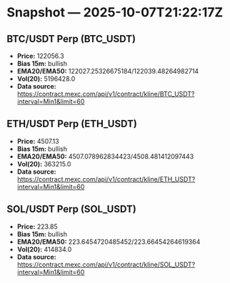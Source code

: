 # Snapshot — 2025-10-07T21:22:17Z

## BTC/USDT Perp (BTC_USDT)
- **Price:** 122056.3
- **Bias 15m:** bullish
- **EMA20/EMA50:** 122027.25326675184/122039.48264982714
- **Vol(20):** 5196428.0
- **Data source:** https://contract.mexc.com/api/v1/contract/kline/BTC_USDT?interval=Min1&limit=60

## ETH/USDT Perp (ETH_USDT)
- **Price:** 4507.13
- **Bias 15m:** bullish
- **EMA20/EMA50:** 4507.078962834423/4508.481412097443
- **Vol(20):** 363215.0
- **Data source:** https://contract.mexc.com/api/v1/contract/kline/ETH_USDT?interval=Min1&limit=60

## SOL/USDT Perp (SOL_USDT)
- **Price:** 223.85
- **Bias 15m:** bullish
- **EMA20/EMA50:** 223.6454720485452/223.66454264619364
- **Vol(20):** 414834.0
- **Data source:** https://contract.mexc.com/api/v1/contract/kline/SOL_USDT?interval=Min1&limit=60

